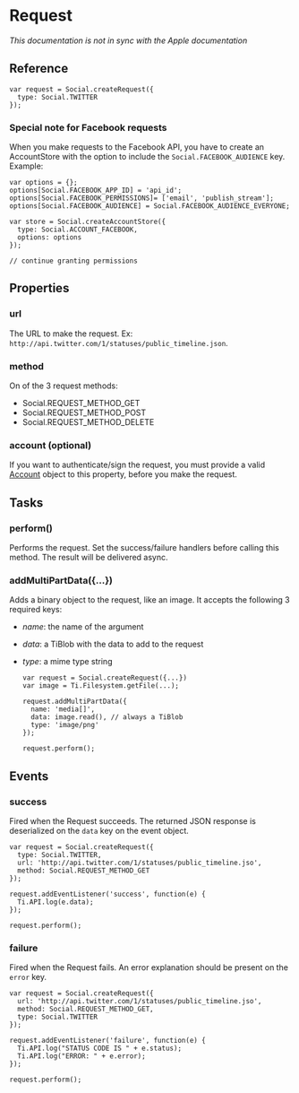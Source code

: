 # Request

_This documentation is not in sync with the Apple documentation_

## Reference

    var request = Social.createRequest({
      type: Social.TWITTER
    });

### Special note for Facebook requests

When you make requests to the Facebook API, you have to create an AccountStore with the
option to include the `Social.FACEBOOK_AUDIENCE` key. Example:

    var options = {};
    options[Social.FACEBOOK_APP_ID] = 'api_id';
    options[Social.FACEBOOK_PERMISSIONS]= ['email', 'publish_stream'];
    options[Social.FACEBOOK_AUDIENCE] = Social.FACEBOOK_AUDIENCE_EVERYONE;

    var store = Social.createAccountStore({
      type: Social.ACCOUNT_FACEBOOK,
      options: options
    });

    // continue granting permissions


## Properties

### url

The URL to make the request. Ex: `http://api.twitter.com/1/statuses/public_timeline.json`.

### method

On of the 3 request methods:

- Social.REQUEST_METHOD_GET
- Social.REQUEST_METHOD_POST
- Social.REQUEST_METHOD_DELETE

### account (optional)

If you want to authenticate/sign the request, you must provide a valid 
[Account](account.html) object to this property, before you make the request.

## Tasks

### perform()

Performs the request. Set the success/failure handlers before calling this method. The
result will be delivered async.

### addMultiPartData({...})

Adds a binary object to the request, like an image. It accepts the following 3 required keys:

- *name*: the name of the argument

- *data*: a TiBlob with the data to add to the request

- *type*: a mime type string

      var request = Social.createRequest({...})
      var image = Ti.Filesystem.getFile(...);

      request.addMultiPartData({
        name: 'media[]',
        data: image.read(), // always a TiBlob
        type: 'image/png'
      });

      request.perform();

## Events

### success

Fired when the Request succeeds. The returned JSON response is
deserialized on the `data` key on the event object.

    var request = Social.createRequest({
      type: Social.TWITTER,
      url: 'http://api.twitter.com/1/statuses/public_timeline.jso',
      method: Social.REQUEST_METHOD_GET
    });

    request.addEventListener('success', function(e) {
      Ti.API.log(e.data);
    });

    request.perform();

### failure

Fired when the Request fails. An error explanation should be present on the
`error` key.

    var request = Social.createRequest({
      url: 'http://api.twitter.com/1/statuses/public_timeline.jso',
      method: Social.REQUEST_METHOD_GET,
      type: Social.TWITTER
    });

    request.addEventListener('failure', function(e) {
      Ti.API.log("STATUS CODE IS " + e.status);
      Ti.API.log("ERROR: " + e.error);
    });

    request.perform();

